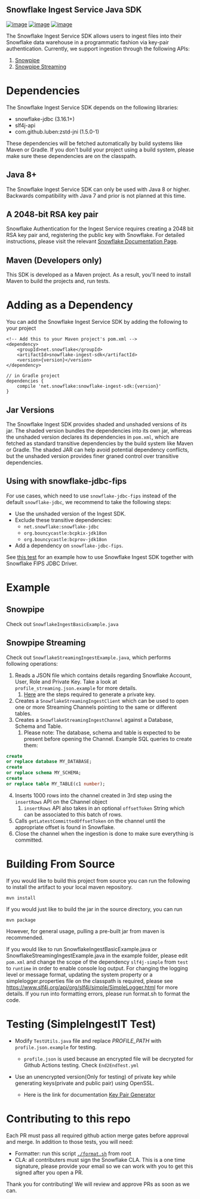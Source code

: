 Snowflake Ingest Service Java SDK
---

[![image](http://img.shields.io/:license-Apache%202-brightgreen.svg)](http://www.apache.org/licenses/LICENSE-2.0.txt)
[![image](https://github.com/snowflakedb/snowflake-ingest-java/workflows/Snowpipe%20Java%20SDK%20Tests/badge.svg)](https://github.com/snowflakedb/snowflake-ingest-java/actions)
[![image](https://maven-badges.herokuapp.com/maven-central/net.snowflake/snowflake-ingest-sdk/badge.svg?style=plastic)](https://repo.maven.apache.org/maven2/net/snowflake/snowflake-ingest-sdk/)

The Snowflake Ingest Service SDK allows users to ingest files into their
Snowflake data warehouse in a programmatic fashion via key-pair
authentication. Currently, we support ingestion through the following APIs:

1. [Snowpipe](https://docs.snowflake.com/en/user-guide/data-load-snowpipe-rest-gs.html#client-requirement-java-or-python-sdk)
2. [Snowpipe Streaming](https://docs.snowflake.com/en/user-guide/data-load-snowpipe-streaming-overview)

# Dependencies

The Snowflake Ingest Service SDK depends on the following libraries:

* snowflake-jdbc (3.16.1+)
* slf4j-api
* com.github.luben:zstd-jni (1.5.0-1)

These dependencies will be fetched automatically by build systems like Maven or Gradle. If you don't build your project
using a build system, please make sure these dependencies are on the classpath.

## Java 8+

The Snowflake Ingest Service SDK can only be used with Java 8 or higher.
Backwards compatibility with Java 7 and prior is not planned at this time.

## A 2048-bit RSA key pair

Snowflake Authentication for the Ingest Service requires creating a 2048
bit RSA key pair and, registering the public key with Snowflake. For
detailed instructions, please visit the relevant [Snowflake
Documentation Page](https://docs.snowflake.com/en/user-guide/key-pair-auth.html).

## Maven (Developers only)

This SDK is developed as a Maven project. As a
result, you'll need to install Maven to build the projects and, run
tests.

# Adding as a Dependency

You can add the Snowflake Ingest Service SDK by adding the following to
your project

``` {.xml}
<!-- Add this to your Maven project's pom.xml -->
<dependency>
    <groupId>net.snowflake</groupId>
    <artifactId>snowflake-ingest-sdk</artifactId>
    <version>{version}</version>
</dependency>
```

``` {.groovy}
// in Gradle project
dependencies {
    compile 'net.snowflake:snowflake-ingest-sdk:{version}'
}
```

## Jar Versions

The Snowflake Ingest SDK provides shaded and unshaded versions of its jar. The shaded version bundles the dependencies
into its own jar,
whereas the unshaded version declares its dependencies in `pom.xml`, which are fetched as standard transitive
dependencies by the build system like Maven or Gradle.
The shaded JAR can help avoid potential dependency conflicts, but the unshaded version provides finer graned control
over transitive dependencies.

## Using with snowflake-jdbc-fips

For use cases, which need to use `snowflake-jdbc-fips` instead of the default `snowflake-jdbc`, we recommend to take the
following steps:

- Use the unshaded version of the Ingest SDK.
- Exclude these transitive dependencies:
    - `net.snowflake:snowflake-jdbc`
    - `org.bouncycastle:bcpkix-jdk18on`
    - `org.bouncycastle:bcprov-jdk18on`
- Add a dependency on `snowflake-jdbc-fips`.

See [this test](https://github.com/snowflakedb/snowflake-ingest-java/tree/master/e2e-jar-test/fips) for an example how
to use Snowflake Ingest SDK together with Snowflake FIPS JDBC Driver.

# Example

## Snowpipe

Check out `SnowflakeIngestBasicExample.java`

## Snowpipe Streaming

Check out `SnowflakeStreamingIngestExample.java`, which performs following operations:

1. Reads a JSON file which contains details regarding Snowflake Account, User, Role and Private Key. Take a look at
   `profile_streaming.json.example` for more details.
    1. [Here](https://docs.snowflake.com/en/user-guide/key-pair-auth.html#configuring-key-pair-authentication) are the
       steps required to generate a private key.
2. Creates a `SnowflakeStreamingIngestClient` which can be used to open one or more Streaming Channels pointing to the
   same or different tables.
3. Creates a `SnowflakeStreamingIngestChannel` against a Database, Schema and Table.
    1. Please note: The database, schema and table is expected to be present before opening the Channel. Example SQL
       queries to create them:

```sql
create
or replace database MY_DATABASE;
create
or replace schema MY_SCHEMA;
create
or replace table MY_TABLE(c1 number);
```

4. Inserts 1000 rows into the channel created in 3rd step using the `insertRows` API on the Channel object
    1. `insertRows` API also takes in an optional `offsetToken` String which can be associated to this batch of rows.
5. Calls `getLatestCommittedOffsetToken` on the channel until the appropriate offset is found in Snowflake.
6. Close the channel when the ingestion is done to make sure everything is committed.

# Building From Source

If you would like to build this project from source you can run the
following to install the artifact to your local maven repository.

``` {.bash}
mvn install
```

If you would just like to build the jar in the source directory, you can
run

``` {.bash}
mvn package
```

However, for general usage, pulling a pre-built jar from maven is
recommended.

If you would like to run SnowflakeIngestBasicExample.java or SnowflakeStreamingIngestExample.java in the example folder,
please edit `pom.xml` and change the scope of the dependency `slf4j-simple` from `test` to `runtime` in order to enable
console log output. For changing the logging level or message format, updating the system property or a
simplelogger.properties file on the classpath is required, please
see https://www.slf4j.org/api/org/slf4j/simple/SimpleLogger.html for more details. If you run into formatting errors,
please run format.sh to format the code.

# Testing (SimpleIngestIT Test)

- Modify `TestUtils.java` file and replace *PROFILE_PATH* with `profile.json.example` for testing.

    - `profile.json` is used because an encrypted file will be
      decrypted for Github Actions testing. Check `End2EndTest.yml`

- Use an unencrypted version(Only for testing) of private key while generating keys(private and public pair) using
  OpenSSL.

    - Here is the link for documentation [Key Pair
      Generator](https://docs.snowflake.com/en/user-guide/key-pair-auth.html)

# Contributing to this repo

Each PR must pass all required github action merge gates before approval and merge. In addition to those tests, you will
need:

- Formatter: run this script [`./format.sh`](https://github.com/snowflakedb/snowflake-ingest-java/blob/master/format.sh)
  from root
- CLA: all contributers must sign the Snowflake CLA. This is a one time signature, please provide your email so we can
  work with you to get this signed after you open a PR.

Thank you for contributing! We will review and approve PRs as soon as we can.
